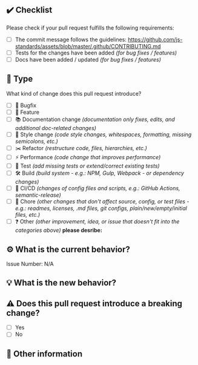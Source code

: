 <!-- **********************************************************************************************
Hey! 🍻

Please fill out these sections accordingly. Thank you in advance!
*********************************************************************************************** -->

✔️ Checklist
---------------------------------------------------------------------------------------------------

Please check if your pull request fulfills the following requirements:

- [ ] The commit message follows the guidelines: https://github.com/js-standards/assets/blob/master/.github/CONTRIBUTING.md
- [ ] Tests for the changes have been added *(for bug fixes / features)*
- [ ] Docs have been added / updated *(for bug fixes / features)*

🏁 Type
---------------------------------------------------------------------------------------------------

What kind of change does this pull request introduce?

<!-- Please check the one that applies to this pull request using "x". -->

- [ ] 🐞 Bugfix
- [ ] 🚀 Feature
- [ ] 📚 Documentation change *(documentation only fixes, edits, and additional doc-related changes)*
- [ ] 🎨 Style change *(code style changes, whitespaces, formatting, missing semicolons, etc.)*
- [ ] ✂️ Refactor *(restructure code, files, hierarchies, etc.)*
- [ ] ⚡ Performance *(code change that improves performance)*
- [ ] 🔬 Test *(add missing tests or extend/correct existing tests)*
- [ ] 🛠️ Build *(build system - e.g.: NPM, Gulp, Webpack - or dependency changes)*
- [ ] 🧱 CI/CD *(changes of config files and scripts, e.g.: GitHub Actions, semantic-release)*
- [ ] 🧹 Chore *(other changes that don't affect source, config, or test files - e.g.: readmes, licenses, .md files, git configs, plain/new/empty/initial files, etc.)*
- [ ] ❓ Other *(other improvement, idea, or issue that doesn't fit into the categories above)*  **please desribe:**

⚙️ What is the current behavior?
---------------------------------------------------------------------------------------------------

<!-- Please describe the current behavior that you are modifying, or link to a relevant issue. -->

Issue Number: N/A

💡 What is the new behavior?
---------------------------------------------------------------------------------------------------

⚠️ Does this pull request introduce a breaking change?
---------------------------------------------------------------------------------------------------

- [ ] Yes
- [ ] No

<!-- If this pull request contains a breaking change, please describe the impact and migration path for existing application(s) below. -->

💬 Other information
---------------------------------------------------------------------------------------------------

<!-- Any other relevant information/context about the problem? -->
